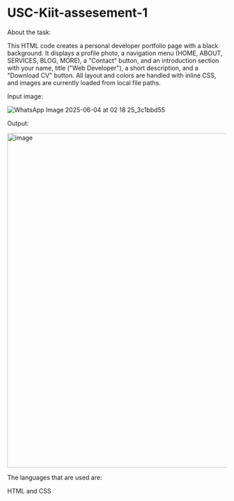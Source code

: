 # USC-Kiit-assesement-1
About the task:


This HTML code creates a personal developer portfolio page with a black background. It displays a profile photo, a navigation menu (HOME, ABOUT, SERVICES, BLOG, MORE), a "Contact" button, and an introduction section with your name, title ("Web Developer"), a short description, and a "Download CV" button. All layout and colors are handled with inline CSS, and images are currently loaded from local file paths.


Input image:

![WhatsApp Image 2025-06-04 at 02 18 25_3c1bbd55](https://github.com/user-attachments/assets/0dd7c17c-8df3-4645-8e70-4ec005c8f7df)


Output:


<img width="767" alt="image" src="https://github.com/user-attachments/assets/6fb57610-7898-4b1f-88df-6df014a8e377" />



The languages that are used are:


HTML and CSS
